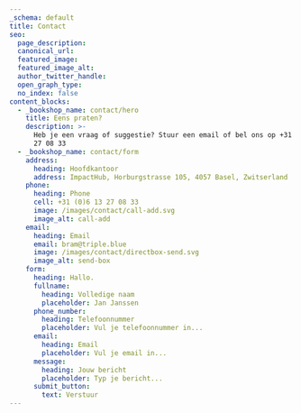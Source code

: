 ```yaml
---
_schema: default
title: Contact
seo:
  page_description:
  canonical_url:
  featured_image:
  featured_image_alt:
  author_twitter_handle:
  open_graph_type:
  no_index: false
content_blocks:
  - _bookshop_name: contact/hero
    title: Eens praten?
    description: >-
      Heb je een vraag of suggestie? Stuur een email of bel ons op +31 (0)6 13
      27 08 33
  - _bookshop_name: contact/form
    address:
      heading: Hoofdkantoor
      address: ImpactHub, Horburgstrasse 105, 4057 Basel, Zwitserland
    phone:
      heading: Phone
      cell: +31 (0)6 13 27 08 33
      image: /images/contact/call-add.svg
      image_alt: call-add
    email:
      heading: Email
      email: bram@triple.blue
      image: /images/contact/directbox-send.svg
      image_alt: send-box
    form:
      heading: Hallo.
      fullname:
        heading: Volledige naam
        placeholder: Jan Janssen
      phone_number:
        heading: Telefoonnummer
        placeholder: Vul je telefoonnummer in...
      email:
        heading: Email
        placeholder: Vul je email in...
      message:
        heading: Jouw bericht
        placeholder: Typ je bericht...
      submit_button:
        text: Verstuur
---
```

